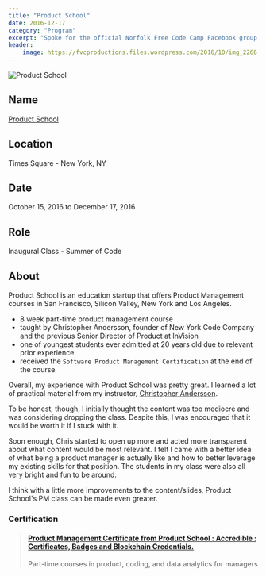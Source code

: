 ```yaml
---
title: "Product School"
date: 2016-12-17
category: "Program"
excerpt: "Spoke for the official Norfolk Free Code Camp Facebook group!"
header:
    image: https://fvcproductions.files.wordpress.com/2016/10/img_2266.jpg
---
```


![Product School](https://cdn.evbuc.com/eventlogos/110662633/pslogoeventimage.png)

## Name

<a href="https://productschool.com" target="_blank" rel="noopener">Product School</a>

## Location

Times Square - New York, NY

## Date

October 15, 2016 to December 17, 2016

## Role

Inaugural Class - Summer of Code

## About

Product School is an education startup that offers Product Management courses in San Francisco, Silicon Valley, New York and Los Angeles.

- 8 week part-time product management course
- taught by Christopher Andersson, founder of New York Code Company and the previous Senior Director of Product at InVision
- one of youngest students ever admitted at 20 years old due to relevant prior experience
- received the `Software Product Management Certification` at the end of the course

Overall, my experience with Product School was pretty great. I learned a lot of practical material from my instructor, [Christopher Andersson](https://linkedin.com/in/christopherandersson).

To be honest, though, I initially thought the content was too mediocre and was considering dropping the class. Despite this, I was encouraged that it would be worth it if I stuck with it.

Soon enough, Chris started to open up more and acted more transparent about what content would be most relevant. I felt I came with a better idea of what being a product manager is actually like and how to better leverage my existing skills for that position. The students in my class were also all very bright and fun to be around.

I think with a little more improvements to the content/slides, Product School's PM class can be made even greater.

### Certification

<blockquote class="embedly-card"><h4><a href="https://certificate.productschool.com/y9ql6ifd">Product Management Certificate from Product School : Accredible : Certificates, Badges and Blockchain Credentials.</a></h4><p>Part-time courses in product, coding, and data analytics for managers</p></blockquote>
<script async src="//cdn.embedly.com/widgets/platform.js" charset="UTF-8"></script>